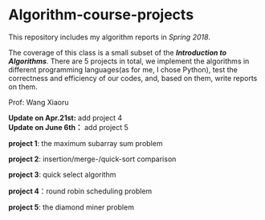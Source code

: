 # Algorithm-course-projects

This repository includes my algorithm reports in *Spring 2018*.

The coverage of this class is a small subset of the ___Introduction to Algorithms___. There are 5 projects in total, we implement the algorithms in different programming languages(as for me, I chose Python), test the correctness and efficiency of our codes, and, based on them, write reports on them.

Prof: Wang Xiaoru

**Update on Apr.21st:** add project 4\
**Update on June 6th：** add project 5

**project 1**: the maximum subarray sum problem

**project 2**: insertion/merge-/quick-sort comparison

**project 3**: quick select algorithm

**project 4**：round robin scheduling problem

**project 5**: the diamond miner problem
